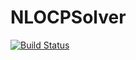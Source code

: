 # NLOCPSolver

[![Build Status](https://github.com/TimHalo86/NLOCPSolver.jl/actions/workflows/CI.yml/badge.svg?branch=master)](https://github.com/TimHalo86/NLOCPSolver.jl/actions/workflows/CI.yml?query=branch%3Amaster)
